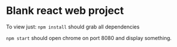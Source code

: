 # Blank react web project

To view just:
`npm install`
should grab all dependencies

`npm start`
should open chrome on port 8080 and display something.